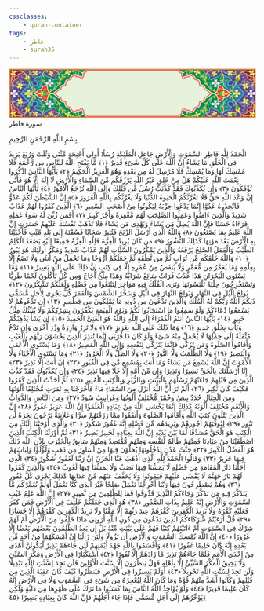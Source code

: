 ```yaml
---
cssclasses:
    - quran-container
tags:
    - فاطر
    - surah35
---
```

<div class="quran-container">
<span class="second-border"></span>
<span class="border"></span>
<div class="head-container">
<img src="https://raw.githubusercontent.com/LORDyyyyy/obsidian-the_quran_vault/main/src/webview/surah_head.png" height=100>
<div class="surah-name">
<span class="surah-name-fnt">سورة فاطر</span>
</div>
</div>
<div class="quran-content">
<div class="name-of-god"> <p> بِسْمِ اللَّهِ الرَّحْمَنِ الرَّحِيمِ </p></div>
<p>
<span class="sign" id="f1">الْحَمْدُ لِلَّهِ فَاطِرِ السَّمَوَتِ وَالْأَرْضِ جَاعِلِ الْمَلَئِكَةِ رُسُلًا أُولِى أَجْنِحَةٍ مَّثْنَى وَثُلَثَ وَرُبَعَ يَزِيدُ فِى الْخَلْقِ مَا يَشَاءُ إِنَّ اللَّهَ عَلَى كُلِّ شَىْءٍ قَدِيرٌ <span>﴿</span>١<span>﴾</span></span>
<span class="sign" id="f2">مَّا يَفْتَحِ اللَّهُ لِلنَّاسِ مِن رَّحْمَةٍ فَلَا مُمْسِكَ لَهَا وَمَا يُمْسِكْ فَلَا مُرْسِلَ لَهُ مِن بَعْدِهِ وَهُوَ الْعَزِيزُ الْحَكِيمُ <span>﴿</span>٢<span>﴾</span></span>
<span class="sign" id="f3">يَأَيُّهَا النَّاسُ اذْكُرُوا نِعْمَتَ اللَّهِ عَلَيْكُمْ هَلْ مِنْ خَلِقٍ غَيْرُ اللَّهِ يَرْزُقُكُم مِّنَ السَّمَاءِ وَالْأَرْضِ لَا إِلَهَ إِلَّا هُوَ فَأَنَّى تُؤْفَكُونَ <span>﴿</span>٣<span>﴾</span></span>
<span class="sign" id="f4">وَإِن يُكَذِّبُوكَ فَقَدْ كُذِّبَتْ رُسُلٌ مِّن قَبْلِكَ وَإِلَى اللَّهِ تُرْجَعُ الْأُمُورُ <span>﴿</span>٤<span>﴾</span></span>
<span class="sign" id="f5">يَأَيُّهَا النَّاسُ إِنَّ وَعْدَ اللَّهِ حَقٌّ فَلَا تَغُرَّنَّكُمُ الْحَيَوةُ الدُّنْيَا وَلَا يَغُرَّنَّكُم بِاللَّهِ الْغَرُورُ <span>﴿</span>٥<span>﴾</span></span>
<span class="sign" id="f6">إِنَّ الشَّيْطَنَ لَكُمْ عَدُوٌّ فَاتَّخِذُوهُ عَدُوًّا إِنَّمَا يَدْعُوا حِزْبَهُ لِيَكُونُوا مِنْ أَصْحَبِ السَّعِيرِ <span>﴿</span>٦<span>﴾</span></span>
<span class="sign" id="f7">الَّذِينَ كَفَرُوا لَهُمْ عَذَابٌ شَدِيدٌ وَالَّذِينَ ءَامَنُوا وَعَمِلُوا الصَّلِحَتِ لَهُم مَّغْفِرَةٌ وَأَجْرٌ كَبِيرٌ <span>﴿</span>٧<span>﴾</span></span>
<span class="sign" id="f8">أَفَمَن زُيِّنَ لَهُ سُوءُ عَمَلِهِ فَرَءَاهُ حَسَنًا فَإِنَّ اللَّهَ يُضِلُّ مَن يَشَاءُ وَيَهْدِى مَن يَشَاءُ فَلَا تَذْهَبْ نَفْسُكَ عَلَيْهِمْ حَسَرَتٍ إِنَّ اللَّهَ عَلِيمٌ بِمَا يَصْنَعُونَ <span>﴿</span>٨<span>﴾</span></span>
<span class="sign" id="f9">وَاللَّهُ الَّذِى أَرْسَلَ الرِّيَحَ فَتُثِيرُ سَحَابًا فَسُقْنَهُ إِلَى بَلَدٍ مَّيِّتٍ فَأَحْيَيْنَا بِهِ الْأَرْضَ بَعْدَ مَوْتِهَا كَذَلِكَ النُّشُورُ <span>﴿</span>٩<span>﴾</span></span>
<span class="sign" id="f10">مَن كَانَ يُرِيدُ الْعِزَّةَ فَلِلَّهِ الْعِزَّةُ جَمِيعًا إِلَيْهِ يَصْعَدُ الْكَلِمُ الطَّيِّبُ وَالْعَمَلُ الصَّلِحُ يَرْفَعُهُ وَالَّذِينَ يَمْكُرُونَ السَّئَِّاتِ لَهُمْ عَذَابٌ شَدِيدٌ وَمَكْرُ أُولَئِكَ هُوَ يَبُورُ <span>﴿</span>١۰<span>﴾</span></span>
<span class="sign" id="f11">وَاللَّهُ خَلَقَكُم مِّن تُرَابٍ ثُمَّ مِن نُّطْفَةٍ ثُمَّ جَعَلَكُمْ أَزْوَجًا وَمَا تَحْمِلُ مِنْ أُنثَى وَلَا تَضَعُ إِلَّا بِعِلْمِهِ وَمَا يُعَمَّرُ مِن مُّعَمَّرٍ وَلَا يُنقَصُ مِنْ عُمُرِهِ إِلَّا فِى كِتَبٍ إِنَّ ذَلِكَ عَلَى اللَّهِ يَسِيرٌ <span>﴿</span>١١<span>﴾</span></span>
<span class="sign" id="f12">وَمَا يَسْتَوِى الْبَحْرَانِ هَذَا عَذْبٌ فُرَاتٌ سَائِغٌ شَرَابُهُ وَهَذَا مِلْحٌ أُجَاجٌ وَمِن كُلٍّ تَأْكُلُونَ لَحْمًا طَرِيًّا وَتَسْتَخْرِجُونَ حِلْيَةً تَلْبَسُونَهَا وَتَرَى الْفُلْكَ فِيهِ مَوَاخِرَ لِتَبْتَغُوا مِن فَضْلِهِ وَلَعَلَّكُمْ تَشْكُرُونَ <span>﴿</span>١٢<span>﴾</span></span>
<span class="sign" id="f13">يُولِجُ الَّيْلَ فِى النَّهَارِ وَيُولِجُ النَّهَارَ فِى الَّيْلِ وَسَخَّرَ الشَّمْسَ وَالْقَمَرَ كُلٌّ يَجْرِى لِأَجَلٍ مُّسَمًّى ذَلِكُمُ اللَّهُ رَبُّكُمْ لَهُ الْمُلْكُ وَالَّذِينَ تَدْعُونَ مِن دُونِهِ مَا يَمْلِكُونَ مِن قِطْمِيرٍ <span>﴿</span>١٣<span>﴾</span></span>
<span class="sign" id="f14">إِن تَدْعُوهُمْ لَا يَسْمَعُوا دُعَاءَكُمْ وَلَوْ سَمِعُوا مَا اسْتَجَابُوا لَكُمْ وَيَوْمَ الْقِيَمَةِ يَكْفُرُونَ بِشِرْكِكُمْ وَلَا يُنَبِّئُكَ مِثْلُ خَبِيرٍ <span>﴿</span>١٤<span>﴾</span></span>
<span class="sign" id="f15">يَأَيُّهَا النَّاسُ أَنتُمُ الْفُقَرَاءُ إِلَى اللَّهِ وَاللَّهُ هُوَ الْغَنِىُّ الْحَمِيدُ <span>﴿</span>١٥<span>﴾</span></span>
<span class="sign" id="f16">إِن يَشَأْ يُذْهِبْكُمْ وَيَأْتِ بِخَلْقٍ جَدِيدٍ <span>﴿</span>١٦<span>﴾</span></span>
<span class="sign" id="f17">وَمَا ذَلِكَ عَلَى اللَّهِ بِعَزِيزٍ <span>﴿</span>١٧<span>﴾</span></span>
<span class="sign" id="f18">وَلَا تَزِرُ وَازِرَةٌ وِزْرَ أُخْرَى وَإِن تَدْعُ مُثْقَلَةٌ إِلَى حِمْلِهَا لَا يُحْمَلْ مِنْهُ شَىْءٌ وَلَوْ كَانَ ذَا قُرْبَى إِنَّمَا تُنذِرُ الَّذِينَ يَخْشَوْنَ رَبَّهُم بِالْغَيْبِ وَأَقَامُوا الصَّلَوةَ وَمَن تَزَكَّى فَإِنَّمَا يَتَزَكَّى لِنَفْسِهِ وَإِلَى اللَّهِ الْمَصِيرُ <span>﴿</span>١٨<span>﴾</span></span>
<span class="sign" id="f19">وَمَا يَسْتَوِى الْأَعْمَى وَالْبَصِيرُ <span>﴿</span>١٩<span>﴾</span></span>
<span class="sign" id="f20">وَلَا الظُّلُمَتُ وَلَا النُّورُ <span>﴿</span>٢۰<span>﴾</span></span>
<span class="sign" id="f21">وَلَا الظِّلُّ وَلَا الْحَرُورُ <span>﴿</span>٢١<span>﴾</span></span>
<span class="sign" id="f22">وَمَا يَسْتَوِى الْأَحْيَاءُ وَلَا الْأَمْوَتُ إِنَّ اللَّهَ يُسْمِعُ مَن يَشَاءُ وَمَا أَنتَ بِمُسْمِعٍ مَّن فِى الْقُبُورِ <span>﴿</span>٢٢<span>﴾</span></span>
<span class="sign" id="f23">إِنْ أَنتَ إِلَّا نَذِيرٌ <span>﴿</span>٢٣<span>﴾</span></span>
<span class="sign" id="f24">إِنَّا أَرْسَلْنَكَ بِالْحَقِّ بَشِيرًا وَنَذِيرًا وَإِن مِّنْ أُمَّةٍ إِلَّا خَلَا فِيهَا نَذِيرٌ <span>﴿</span>٢٤<span>﴾</span></span>
<span class="sign" id="f25">وَإِن يُكَذِّبُوكَ فَقَدْ كَذَّبَ الَّذِينَ مِن قَبْلِهِمْ جَاءَتْهُمْ رُسُلُهُم بِالْبَيِّنَتِ وَبِالزُّبُرِ وَبِالْكِتَبِ الْمُنِيرِ <span>﴿</span>٢٥<span>﴾</span></span>
<span class="sign" id="f26">ثُمَّ أَخَذْتُ الَّذِينَ كَفَرُوا فَكَيْفَ كَانَ نَكِيرِ <span>﴿</span>٢٦<span>﴾</span></span>
<span class="sign" id="f27">أَلَمْ تَرَ أَنَّ اللَّهَ أَنزَلَ مِنَ السَّمَاءِ مَاءً فَأَخْرَجْنَا بِهِ ثَمَرَتٍ مُّخْتَلِفًا أَلْوَنُهَا وَمِنَ الْجِبَالِ جُدَدٌ بِيضٌ وَحُمْرٌ مُّخْتَلِفٌ أَلْوَنُهَا وَغَرَابِيبُ سُودٌ <span>﴿</span>٢٧<span>﴾</span></span>
<span class="sign" id="f28">وَمِنَ النَّاسِ وَالدَّوَابِّ وَالْأَنْعَمِ مُخْتَلِفٌ أَلْوَنُهُ كَذَلِكَ إِنَّمَا يَخْشَى اللَّهَ مِنْ عِبَادِهِ الْعُلَمَؤُا إِنَّ اللَّهَ عَزِيزٌ غَفُورٌ <span>﴿</span>٢٨<span>﴾</span></span>
<span class="sign" id="f29">إِنَّ الَّذِينَ يَتْلُونَ كِتَبَ اللَّهِ وَأَقَامُوا الصَّلَوةَ وَأَنفَقُوا مِمَّا رَزَقْنَهُمْ سِرًّا وَعَلَانِيَةً يَرْجُونَ تِجَرَةً لَّن تَبُورَ <span>﴿</span>٢٩<span>﴾</span></span>
<span class="sign" id="f30">لِيُوَفِّيَهُمْ أُجُورَهُمْ وَيَزِيدَهُم مِّن فَضْلِهِ إِنَّهُ غَفُورٌ شَكُورٌ <span>﴿</span>٣۰<span>﴾</span></span>
<span class="sign" id="f31">وَالَّذِى أَوْحَيْنَا إِلَيْكَ مِنَ الْكِتَبِ هُوَ الْحَقُّ مُصَدِّقًا لِّمَا بَيْنَ يَدَيْهِ إِنَّ اللَّهَ بِعِبَادِهِ لَخَبِيرٌ بَصِيرٌ <span>﴿</span>٣١<span>﴾</span></span>
<span class="sign" id="f32">ثُمَّ أَوْرَثْنَا الْكِتَبَ الَّذِينَ اصْطَفَيْنَا مِنْ عِبَادِنَا فَمِنْهُمْ ظَالِمٌ لِّنَفْسِهِ وَمِنْهُم مُّقْتَصِدٌ وَمِنْهُمْ سَابِقٌ بِالْخَيْرَتِ بِإِذْنِ اللَّهِ ذَلِكَ هُوَ الْفَضْلُ الْكَبِيرُ <span>﴿</span>٣٢<span>﴾</span></span>
<span class="sign" id="f33">جَنَّتُ عَدْنٍ يَدْخُلُونَهَا يُحَلَّوْنَ فِيهَا مِنْ أَسَاوِرَ مِن ذَهَبٍ وَلُؤْلُؤًا وَلِبَاسُهُمْ فِيهَا حَرِيرٌ <span>﴿</span>٣٣<span>﴾</span></span>
<span class="sign" id="f34">وَقَالُوا الْحَمْدُ لِلَّهِ الَّذِى أَذْهَبَ عَنَّا الْحَزَنَ إِنَّ رَبَّنَا لَغَفُورٌ شَكُورٌ <span>﴿</span>٣٤<span>﴾</span></span>
<span class="sign" id="f35">الَّذِى أَحَلَّنَا دَارَ الْمُقَامَةِ مِن فَضْلِهِ لَا يَمَسُّنَا فِيهَا نَصَبٌ وَلَا يَمَسُّنَا فِيهَا لُغُوبٌ <span>﴿</span>٣٥<span>﴾</span></span>
<span class="sign" id="f36">وَالَّذِينَ كَفَرُوا لَهُمْ نَارُ جَهَنَّمَ لَا يُقْضَى عَلَيْهِمْ فَيَمُوتُوا وَلَا يُخَفَّفُ عَنْهُم مِّنْ عَذَابِهَا كَذَلِكَ نَجْزِى كُلَّ كَفُورٍ <span>﴿</span>٣٦<span>﴾</span></span>
<span class="sign" id="f37">وَهُمْ يَصْطَرِخُونَ فِيهَا رَبَّنَا أَخْرِجْنَا نَعْمَلْ صَلِحًا غَيْرَ الَّذِى كُنَّا نَعْمَلُ أَوَلَمْ نُعَمِّرْكُم مَّا يَتَذَكَّرُ فِيهِ مَن تَذَكَّرَ وَجَاءَكُمُ النَّذِيرُ فَذُوقُوا فَمَا لِلظَّلِمِينَ مِن نَّصِيرٍ <span>﴿</span>٣٧<span>﴾</span></span>
<span class="sign" id="f38">إِنَّ اللَّهَ عَلِمُ غَيْبِ السَّمَوَتِ وَالْأَرْضِ إِنَّهُ عَلِيمٌ بِذَاتِ الصُّدُورِ <span>﴿</span>٣٨<span>﴾</span></span>
<span class="sign" id="f39">هُوَ الَّذِى جَعَلَكُمْ خَلَئِفَ فِى الْأَرْضِ فَمَن كَفَرَ فَعَلَيْهِ كُفْرُهُ وَلَا يَزِيدُ الْكَفِرِينَ كُفْرُهُمْ عِندَ رَبِّهِمْ إِلَّا مَقْتًا وَلَا يَزِيدُ الْكَفِرِينَ كُفْرُهُمْ إِلَّا خَسَارًا <span>﴿</span>٣٩<span>﴾</span></span>
<span class="sign" id="f40">قُلْ أَرَءَيْتُمْ شُرَكَاءَكُمُ الَّذِينَ تَدْعُونَ مِن دُونِ اللَّهِ أَرُونِى مَاذَا خَلَقُوا مِنَ الْأَرْضِ أَمْ لَهُمْ شِرْكٌ فِى السَّمَوَتِ أَمْ ءَاتَيْنَهُمْ كِتَبًا فَهُمْ عَلَى بَيِّنَتٍ مِّنْهُ بَلْ إِن يَعِدُ الظَّلِمُونَ بَعْضُهُم بَعْضًا إِلَّا غُرُورًا <span>﴿</span>٤۰<span>﴾</span></span>
<span class="sign" id="f41">إِنَّ اللَّهَ يُمْسِكُ السَّمَوَتِ وَالْأَرْضَ أَن تَزُولَا وَلَئِن زَالَتَا إِنْ أَمْسَكَهُمَا مِنْ أَحَدٍ مِّن بَعْدِهِ إِنَّهُ كَانَ حَلِيمًا غَفُورًا <span>﴿</span>٤١<span>﴾</span></span>
<span class="sign" id="f42">وَأَقْسَمُوا بِاللَّهِ جَهْدَ أَيْمَنِهِمْ لَئِن جَاءَهُمْ نَذِيرٌ لَّيَكُونُنَّ أَهْدَى مِنْ إِحْدَى الْأُمَمِ فَلَمَّا جَاءَهُمْ نَذِيرٌ مَّا زَادَهُمْ إِلَّا نُفُورًا <span>﴿</span>٤٢<span>﴾</span></span>
<span class="sign" id="f43">اسْتِكْبَارًا فِى الْأَرْضِ وَمَكْرَ السَّيِّئِ وَلَا يَحِيقُ الْمَكْرُ السَّيِّئُ إِلَّا بِأَهْلِهِ فَهَلْ يَنظُرُونَ إِلَّا سُنَّتَ الْأَوَّلِينَ فَلَن تَجِدَ لِسُنَّتِ اللَّهِ تَبْدِيلًا وَلَن تَجِدَ لِسُنَّتِ اللَّهِ تَحْوِيلًا <span>﴿</span>٤٣<span>﴾</span></span>
<span class="sign" id="f44">أَوَلَمْ يَسِيرُوا فِى الْأَرْضِ فَيَنظُرُوا كَيْفَ كَانَ عَقِبَةُ الَّذِينَ مِن قَبْلِهِمْ وَكَانُوا أَشَدَّ مِنْهُمْ قُوَّةً وَمَا كَانَ اللَّهُ لِيُعْجِزَهُ مِن شَىْءٍ فِى السَّمَوَتِ وَلَا فِى الْأَرْضِ إِنَّهُ كَانَ عَلِيمًا قَدِيرًا <span>﴿</span>٤٤<span>﴾</span></span>
<span class="sign" id="f45">وَلَوْ يُؤَاخِذُ اللَّهُ النَّاسَ بِمَا كَسَبُوا مَا تَرَكَ عَلَى ظَهْرِهَا مِن دَابَّةٍ وَلَكِن يُؤَخِّرُهُمْ إِلَى أَجَلٍ مُّسَمًّى فَإِذَا جَاءَ أَجَلُهُمْ فَإِنَّ اللَّهَ كَانَ بِعِبَادِهِ بَصِيرًا <span>﴿</span>٤٥<span>﴾</span></span>

</p>
</div>
<span class="border" style="margin-top:25px;"></span>
<span class="second-border-bottom"></span>
</div>
